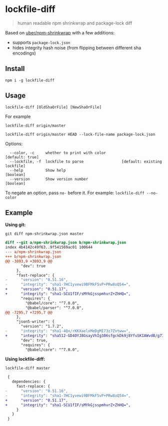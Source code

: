 # lockfile-diff
> human readable npm shrinkwrap and package-lock diff

Based on [uber/npm-shrinkwrap](https://github.com/uber/npm-shrinkwrap) with a few additions:
 * supports `package-lock.json`
 * hides integrity hash noise (from flipping between different sha encodings)

## Install
```
npm i -g lockfile-diff
```

## Usage
```
lockfile-diff [OldShaOrFile] [NewShaOrFile]
```

For example
```
lockfile-diff origin/master
```

```
lockfile-diff origin/master HEAD --lock-file-name package-lock.json
```

Options:
```
  --color, -c     whether to print with color                    [default: true]
  --lockfile, -f  lockfile to parse                 [default: existing lockfile]
  --help          Show help                                            [boolean]
  --version       Show version number                                  [boolean]
```

To negate an option, pass `no-` before it. For example: `lockfile-diff --no-color`

## Example
**Using git:**
```
git diff npm-shrinkwrap.json master
```

```diff
diff --git a/npm-shrinkwrap.json b/npm-shrinkwrap.json
index 4b4142c49f63..9f541569ac01 100644
--- a/npm-shrinkwrap.json
+++ b/npm-shrinkwrap.json
@@ -3893,9 +3893,9 @@
       "dev": true
     },
     "fast-replace": {
-      "version": "0.51.16",
-      "integrity": "sha1-7HC1yvewi9BFMkF5vP+PRw8oQ54=",
+      "version": "0.51.17",
+      "integrity": "sha1-SCU1fIF/sMYkGjsspmhvrZ+ZhHQ=",
       "requires": {
         "@babel/core": "^7.0.0",
         "@babel/parser": "^7.0.0",
@@ -7295,7 +7295,7 @@
     },
     "json5-writer": {
       "version": "1.7.2",
-      "integrity": "sha1-4Qx/rKKXaelxMeDgMI73z7Zvtww=",
+      "integrity": "sha512-GD4OYJ8GsayVhIg306sfgckDk9j8YfuSKIAWvdB/g7IDlw0pDgueONALVEEE2XWJtCwcsUyDtCYzXFgCBWLEjA==",
       "dev": true,
       "requires": {
         "@babel/core": "^7.0.0",
```

**Using lockfile-diff:**
```
lockfile-diff master
```

```diff
 {
   dependencies: {
     fast-replace: {
-      "version": "0.51.16",
-      "integrity": "sha1-7HC1yvewi9BFMkF5vP+PRw8oQ54=",
+      "version": "0.51.17",
+      "integrity": "sha1-SCU1fIF/sMYkGjsspmhvrZ+ZhHQ=",
     }
   }
 }
```
